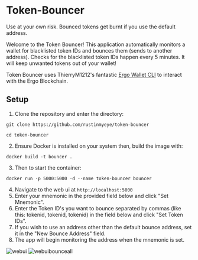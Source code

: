 # Token-Bouncer

Use at your own risk. Bounced tokens get burnt if you use the default address.

Welcome to the Token Bouncer! This application automatically monitors a wallet for blacklisted token IDs and bounces them (sends to another address). Checks for the blacklisted token IDs happen every 5 minutes. It will keep unwanted tokens out of your wallet!

Token Bouncer uses ThierryM1212's fantastic [Ergo Wallet CLI](https://github.com/ThierryM1212/ewc) to interact with the Ergo Blockchain.
## Setup
1. Clone the repository and enter the directory:

```
git clone https://github.com/rustinmyeye/token-bouncer
```

```
cd token-bouncer
```
   
2. Ensure Docker is installed on your system then, build the image with:
   

```
docker build -t bouncer .
``` 

3. Then to start the container:

```
docker run -p 5000:5000 -d --name token-bouncer bouncer
```
4. Navigate to the web ui at `http://localhost:5000`
5. Enter your mnemonic in the provided field below and click "Set Mnemonic".
6. Enter the Token ID's you want to bounce separated by commas (like this: tokenid, tokenid, tokenid) in the field below and click "Set Token IDs".
7. If you wish to use an address other than the default bounce address, set it in the "New Bounce Address" field.
8. The app will begin monitoring the address when the mnemonic is set.

![webui](https://github.com/rustinmyeye/token-bouncer/blob/main/Screenshot%202024-05-20%20at%2012-55-33%20Token%20Bouncer.png?raw=true)
![webuibounceall](https://github.com/rustinmyeye/token-bouncer/blob/main/Screenshot%202024-05-20%20at%2012-54-20%20Token%20Bouncer.png?raw=true)
